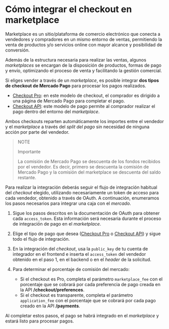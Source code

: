 # Cómo integrar el checkout en marketplace

Marketplace es un sitio/plataforma de comercio electrónico que conecta a vendedores y compradores en un mismo entorno de ventas, permitiendo la venta de productos y/o servicios online con mayor alcance y posibilidad de conversión.

Además de la estructura necesaria para realizar las ventas, algunos _marketplaces_ se encargan de la disposición de productos, formas de pago y envío, optimizando el proceso de venta y facilitando la gestión comercial.

Si eliges vender a través de un _marketplace_, es posible integrar **dos tipos de checkout de Mercado Pago** para procesar los pagos realizados.


* [Checkout Pro](https://www.mercadopago[FAKER][URL][DOMAIN]/developers/es/guides/online-payments/checkout-pro/introduction):  en este modelo de checkout, el comprador es dirigido a una página de Mercado Pago para completar el pago.
* [Checkout API](https://www.mercadopago[FAKER][URL][DOMAIN]/developers/es/guides/online-payments/checkout-api/introduction): este modelo de pago permite al comprador realizar el pago dentro del entorno del _marketplace_.

Ambos checkouts reparten automáticamente los importes entre el vendedor y el _marketplace_ a través del _split del pago_ sin necesidad de ninguna acción por parte del vendedor.

> NOTE
>
> Importante
>
> La comisión de Mercado Pago se descuenta de los fondos recibidos por el vendedor. Es decir, primero se descuenta la comisión de Mercado Pago y la comisión del marketplace se descuenta del saldo restante.

Para realizar la integración deberás seguir el flujo de integración habitual del _checkout_ elegido, utilizando necesariamente un token de acceso para cada vendedor, obtenido a través de OAuth. A continuación, enumeramos los pasos necesarios para integrar una caja con el _mercado_.

1. Sigue los pasos descritos en la  documentación de OAuth para obtener cada `access_token`. Esta información será necesaria durante el proceso de integración de pago en el _marketplace_.
2. Elige el tipo de pago que desea ([Checkout Pro](https://www.mercadopago[FAKER][URL][DOMAIN]/developers/es/guides/online-payments/checkout-pro/introduction) o [Checkout API](https://www.mercadopago[FAKER][URL][DOMAIN]/developers/es/guides/online-payments/checkout-api/introduction)) y sigue todo el flujo de integración.
3. En la integración del _checkout_, usa la `public_key` de tu cuenta de integrador en el frontend e inserta el `access_token` del vendedor obtenido en el paso 1, en el backend o en el _header_ de la solicitud.
4. Para determinar el porcentaje de comisión del mercado:

    - Si el checkout es Pro, completa el parámetro `marketplace_fee` con el porcentaje que se cobrará por cada preferencia de pago creada en la API **/checkout/preferences**.
    - Si el checkout es transparente, completa el parámetro `application_fee` con el porcentaje que se cobrará por cada pago creado en la API **/payments**.

Al completar estos pasos, el pago se habrá integrado en el _marketplace_ y estará listo para procesar pagos.
